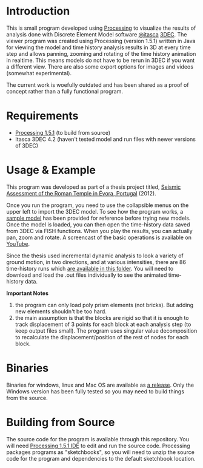 # Introduction
This is small program developed using [Processing](https://processing.org/) to visualize the results of analysis done with Discrete Element Model software [@itasca](https://github.com/itasca) [3DEC](https://www.itascacg.com/software/3DEC). The viewer program was created using Processing (version 1.5.1) written in Java for viewing the model and time history analysis results in 3D at every time step and allows panning, zooming and rotating of the time history animation in realtime. This means models do not have to be rerun in 3DEC if you want a different view. There are also some export options for images and videos (somewhat experimental). 

The current work is woefully outdated and has been shared as a proof of concept rather than a fully functional program.

# Requirements
- [Processing 1.5.1](https://github.com/processing/processing/releases/download/processing-1.5.1/processing-1.5.1-windows.zip) (to build from source)
- Itasca 3DEC 4.2 (haven't tested model and run files with newer versions of 3DEC)

# Usage & Example
This program was developed as part of a thesis project titled, [Seismic Assessment of the Roman Temple in Évora, Portugal](https://msc-sahc.org/wp-content/uploads/2020/07/2012_ANayeri.pdf) (2012). 

Once you run the program, you need to use the collapsible menus on the upper left to import the 3DEC model. To see how the program works, a [sample model](https://raw.githubusercontent.com/anayeri/Visual3DEC/main/example/model/m03_geometry.dat) has been provided for reference before trying new models. Once the model is loaded, you can then open the time-history data saved from 3DEC via FISH functions. When you play the results, you can actually pan, zoom and rotate. A screencast of the basic operations is available on [YouTube](https://youtu.be/L4JJ2jVPOj8).

Since the thesis used incremental dynamic analysis to look a variety of ground motion, in two directions, and at various intensities, there are 86 time-history runs which [are available in this folder](https://github.com/anayeri/Visual3DEC/tree/main/example/data). You will need to download and load the .out files individually to see the animated time-history data.

**Important Notes**
1. the program can only load poly prism elements (not bricks). But adding new elements shouldn't be too hard.
2. the main assumption is that the blocks are rigid so that it is enough to track displacement of 3 points for each block at each analysis step (to keep output files small). The program uses singular value decomposition to recalculate the displacement/position of the rest of nodes for each block. 

# Binaries
Binaries for windows, linux and Mac OS are available as [a release](https://github.com/anayeri/Visual3DEC/releases). Only the Windows version has been fully tested so you may need to build things from the source.

# Building from Source
The source code for the program is available through this repository. You will need [Processing 1.5.1 IDE](https://github.com/processing/processing/releases/download/processing-1.5.1/processing-1.5.1-windows.zip) to edit and run the source code. Processing packages programs as "sketchbooks", so you will need to unzip the source code for the program and dependencies to the default sketchbook location.
